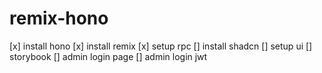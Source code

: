 # remix-hono

[x] install hono
[x] install remix
[x] setup rpc
[] install shadcn
[] setup ui
[] storybook
[] admin login page
[] admin login jwt
